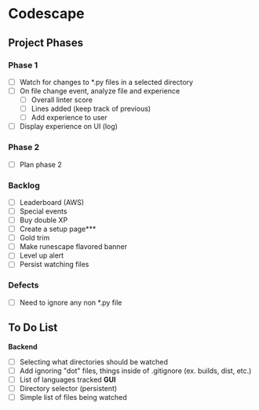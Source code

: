 # Codescape

## Project Phases

### Phase 1
- [ ] Watch for changes to *.py files in a selected directory
- [ ] On file change event, analyze file and experience
    - [ ] Overall linter score
    - [ ] Lines added (keep track of previous)
    - [ ] Add experience to user
- [ ] Display experience on UI (log)

### Phase 2
- [ ] Plan phase 2

### Backlog
- [ ] Leaderboard (AWS)
- [ ] Special events 
- [ ] Buy double XP
- [ ] Create a setup page***
- [ ] Gold trim
- [ ] Make runescape flavored banner 
- [ ] Level up alert
- [ ] Persist watching files

### Defects
- [ ] Need to ignore any non *.py file

## To Do List
**Backend**
- [ ] Selecting what directories should be watched
- [ ] Add ignoring "dot" files, things inside of .gitignore (ex. builds, dist, etc.)
- [ ] List of languages tracked
**GUI**
- [ ] Directory selector (persistent)
- [ ] Simple list of files being watched